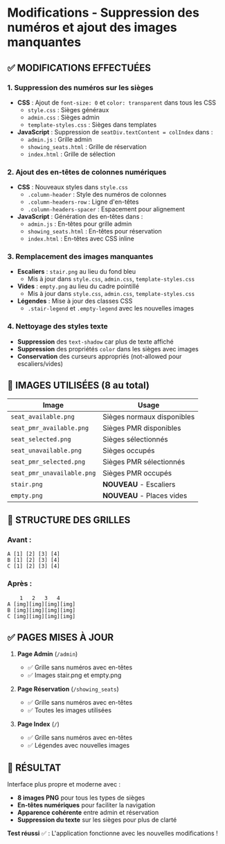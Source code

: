 # Modifications - Suppression des numéros et ajout des images manquantes

## ✅ MODIFICATIONS EFFECTUÉES

### 1. Suppression des numéros sur les sièges
- **CSS** : Ajout de `font-size: 0` et `color: transparent` dans tous les CSS
  - `style.css` : Sièges généraux
  - `admin.css` : Sièges admin 
  - `template-styles.css` : Sièges dans templates
- **JavaScript** : Suppression de `seatDiv.textContent = colIndex` dans :
  - `admin.js` : Grille admin
  - `showing_seats.html` : Grille de réservation
  - `index.html` : Grille de sélection

### 2. Ajout des en-têtes de colonnes numériques
- **CSS** : Nouveaux styles dans `style.css`
  - `.column-header` : Style des numéros de colonnes
  - `.column-headers-row` : Ligne d'en-têtes
  - `.column-headers-spacer` : Espacement pour alignement
- **JavaScript** : Génération des en-têtes dans :
  - `admin.js` : En-têtes pour grille admin
  - `showing_seats.html` : En-têtes pour réservation
  - `index.html` : En-têtes avec CSS inline

### 3. Remplacement des images manquantes
- **Escaliers** : `stair.png` au lieu du fond bleu
  - Mis à jour dans `style.css`, `admin.css`, `template-styles.css`
- **Vides** : `empty.png` au lieu du cadre pointillé
  - Mis à jour dans `style.css`, `admin.css`, `template-styles.css`
- **Légendes** : Mise à jour des classes CSS
  - `.stair-legend` et `.empty-legend` avec les nouvelles images

### 4. Nettoyage des styles texte
- **Suppression** des `text-shadow` car plus de texte affiché
- **Suppression** des propriétés `color` dans les sièges avec images
- **Conservation** des curseurs appropriés (not-allowed pour escaliers/vides)

## 📁 IMAGES UTILISÉES (8 au total)

| Image | Usage |
|-------|-------|
| `seat_available.png` | Sièges normaux disponibles |
| `seat_pmr_available.png` | Sièges PMR disponibles |
| `seat_selected.png` | Sièges sélectionnés |
| `seat_unavailable.png` | Sièges occupés |
| `seat_pmr_selected.png` | Sièges PMR sélectionnés |
| `seat_pmr_unavailable.png` | Sièges PMR occupés |
| `stair.png` | **NOUVEAU** - Escaliers |
| `empty.png` | **NOUVEAU** - Places vides |

## 🎯 STRUCTURE DES GRILLES

### Avant :
```
A [1] [2] [3] [4]
B [1] [2] [3] [4]
C [1] [2] [3] [4]
```

### Après :
```
    1   2   3   4
A [img][img][img][img]
B [img][img][img][img]  
C [img][img][img][img]
```

## ✅ PAGES MISES À JOUR

1. **Page Admin** (`/admin`) 
   - ✅ Grille sans numéros avec en-têtes
   - ✅ Images stair.png et empty.png
   
2. **Page Réservation** (`/showing_seats`)
   - ✅ Grille sans numéros avec en-têtes
   - ✅ Toutes les images utilisées
   
3. **Page Index** (`/`)
   - ✅ Grille sans numéros avec en-têtes
   - ✅ Légendes avec nouvelles images

## 🚀 RÉSULTAT
Interface plus propre et moderne avec :
- **8 images PNG** pour tous les types de sièges
- **En-têtes numériques** pour faciliter la navigation
- **Apparence cohérente** entre admin et réservation
- **Suppression du texte** sur les sièges pour plus de clarté

**Test réussi** ✅ : L'application fonctionne avec les nouvelles modifications !
